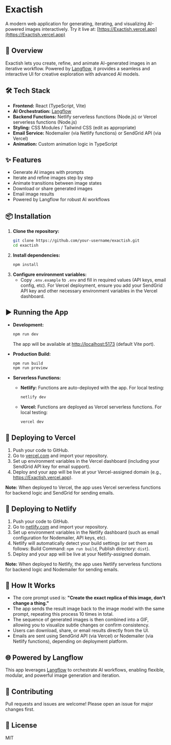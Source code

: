 # Exactish

A modern web application for generating, iterating, and visualizing AI-powered images interactively. Try it live at: [https://Exactish.vercel.app](https://Exactish.vercel.app)

## 🚀 Overview
Exactish lets you create, refine, and animate AI-generated images in an iterative workflow. Powered by [Langflow](https://langflow.org), it provides a seamless and interactive UI for creative exploration with advanced AI models.

## 🛠️ Tech Stack
- **Frontend:** React (TypeScript, Vite)
- **AI Orchestration:** [Langflow](https://langflow.org)
- **Backend Functions:** Netlify serverless functions (Node.js) or Vercel serverless functions (Node.js)
- **Styling:** CSS Modules / Tailwind CSS (edit as appropriate)
- **Email Service:** Nodemailer (via Netlify functions) or SendGrid API (via Vercel)
- **Animation:** Custom animation logic in TypeScript

## ✨ Features
- Generate AI images with prompts
- Iterate and refine images step by step
- Animate transitions between image states
- Download or share generated images
- Email image results
- Powered by Langflow for robust AI workflows

## 📦 Installation
1. **Clone the repository:**
   ```bash
   git clone https://github.com/your-username/exactish.git
   cd exactish
   ```
2. **Install dependencies:**
   ```bash
   npm install
   ```
3. **Configure environment variables:**
   - Copy `.env.example` to `.env` and fill in required values (API keys, email config, etc). For Vercel deployment, ensure you add your SendGrid API key and other necessary environment variables in the Vercel dashboard.

## ▶️ Running the App
- **Development:**
  ```bash
  npm run dev
  ```
  The app will be available at [http://localhost:5173](http://localhost:5173) (default Vite port).

- **Production Build:**
  ```bash
  npm run build
  npm run preview
  ```

- **Serverless Functions:**
  - **Netlify:** Functions are auto-deployed with the app. For local testing:
    ```bash
    netlify dev
    ```
  - **Vercel:** Functions are deployed as Vercel serverless functions. For local testing:
    ```bash
    vercel dev
    ```

## 🚀 Deploying to Vercel
1. Push your code to GitHub.
2. Go to [vercel.com](https://vercel.com/) and import your repository.
3. Set up environment variables in the Vercel dashboard (including your SendGrid API key for email support).
4. Deploy and your app will be live at your Vercel-assigned domain (e.g., https://Exactish.vercel.app).

**Note:** When deployed to Vercel, the app uses Vercel serverless functions for backend logic and SendGrid for sending emails.

## 🚀 Deploying to Netlify
1. Push your code to GitHub.
2. Go to [netlify.com](https://www.netlify.com/) and import your repository.
3. Set up environment variables in the Netlify dashboard (such as email configuration for Nodemailer, API keys, etc).
4. Netlify will automatically detect your build settings (or set them as follows: Build Command: `npm run build`, Publish directory: `dist`).
5. Deploy and your app will be live at your Netlify-assigned domain.

**Note:** When deployed to Netlify, the app uses Netlify serverless functions for backend logic and Nodemailer for sending emails.

## 🧠 How It Works
- The core prompt used is: **"Create the exact replica of this image, don't change a thing."**
- The app sends the result image back to the image model with the same prompt, repeating this process 10 times in total.
- The sequence of generated images is then combined into a GIF, allowing you to visualize subtle changes or confirm consistency.
- Users can download, share, or email results directly from the UI.
- Emails are sent using SendGrid API (via Vercel) or Nodemailer (via Netlify functions), depending on deployment platform.

## 🌐 Powered by Langflow
This app leverages [Langflow](https://langflow.org) to orchestrate AI workflows, enabling flexible, modular, and powerful image generation and iteration.

## 🤝 Contributing
Pull requests and issues are welcome! Please open an issue for major changes first.

## 📄 License
MIT

